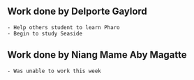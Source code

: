 ## Work done by Delporte Gaylord

	- Help others student to learn Pharo
	- Begin to study Seaside
	
	
## Work done by Niang Mame Aby Magatte

	- Was unable to work this week
